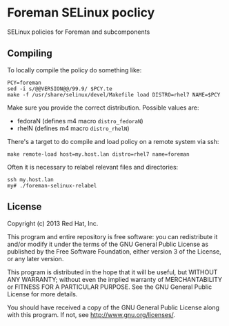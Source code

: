 Foreman SELinux poclicy
=======================

SELinux policies for Foreman and subcomponents

Compiling
---------

To locally compile the policy do something like:

    PCY=foreman
    sed -i s/@@VERSION@@/99.9/ $PCY.te
    make -f /usr/share/selinux/devel/Makefile load DISTRO=rhel7 NAME=$PCY

Make sure you provide the correct distribution. Possible values are:

* fedoraN (defines m4 macro `distro_fedoraN`)
* rhelN (defines m4 macro `distro_rhelN`)

There's a target to do compile and load policy on a remote system via ssh:

    make remote-load host=my.host.lan distro=rhel7 name=foreman

Often it is necessary to relabel relevant files and directories:

    ssh my.host.lan
    my# ./foreman-selinux-relabel

License
-------

Copyright (c) 2013 Red Hat, Inc.

This program and entire repository is free software: you can redistribute it
and/or modify it under the terms of the GNU General Public License as
published by the Free Software Foundation, either version 3 of the License, or
any later version.

This program is distributed in the hope that it will be useful, but WITHOUT
ANY WARRANTY; without even the implied warranty of MERCHANTABILITY or FITNESS
FOR A PARTICULAR PURPOSE.  See the GNU General Public License for more
details.

You should have received a copy of the GNU General Public License along with
this program.  If not, see <http://www.gnu.org/licenses/>.

